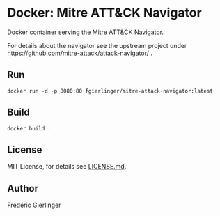 # Docker: Mitre ATT&CK Navigator

Docker container serving the Mitre ATT&CK Navigator.

For details about the navigator see the upstream project under https://github.com/mitre-attack/attack-navigator/ .

## Run

    docker run -d -p 8080:80 fgierlinger/mitre-attack-navigator:latest
## Build

    docker build .

## License

MIT License, for details see [LICENSE.md](./LICENSE.md).

## Author

Frédéric Gierlinger